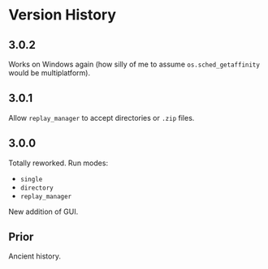 # Version History

## 3.0.2

Works on Windows again (how silly of me to assume `os.sched_getaffinity` would be multiplatform).

## 3.0.1

Allow `replay_manager` to accept directories or `.zip` files.

## 3.0.0

Totally reworked. Run modes:

- `single`
- `directory`
- `replay_manager`

New addition of GUI.

## Prior

Ancient history.
